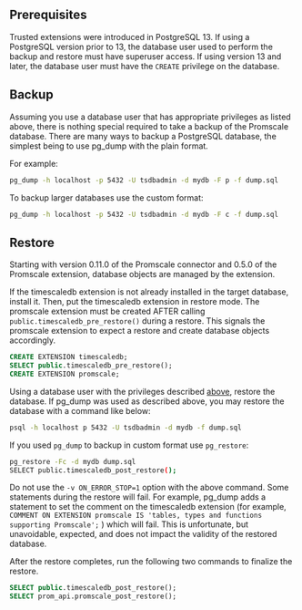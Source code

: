 ## Prerequisites

Trusted extensions were introduced in PostgreSQL 13. If using a PostgreSQL 
version prior to 13, the database user used to perform the backup and restore 
must have superuser access. If using version 13 and later, the database user 
must have the `CREATE` privilege on the database.

## Backup

Assuming you use a database user that has appropriate privileges as listed 
above, there is nothing special required to take a backup of the Promscale 
database. There are many ways to backup a PostgreSQL database, the simplest 
being to use pg_dump with the plain format.

For example:

```bash
pg_dump -h localhost -p 5432 -U tsdbadmin -d mydb -F p -f dump.sql
```
To backup larger databases use the custom format:

```bash
pg_dump -h localhost -p 5432 -U tsdbadmin -d mydb -F c -f dump.sql
```
## Restore

Starting with version 0.11.0 of the Promscale connector and 0.5.0 of the 
Promscale extension, database objects are managed by the extension.

If the timescaledb extension is not already installed in the target database, 
install it. Then, put the timescaledb extension in restore mode. The promscale 
extension must be created AFTER calling `public.timescaledb_pre_restore()` 
during a restore. This signals the promscale extension to expect a restore and 
create database objects accordingly.

```sql
CREATE EXTENSION timescaledb;
SELECT public.timescaledb_pre_restore();
CREATE EXTENSION promscale;
```

Using a database user with the privileges described [above](Prerequisites), 
restore the database. If pg_dump was used as described above, you may restore
the database with a command like below:

```bash
psql -h localhost p 5432 -U tsdbadmin -d mydb -f dump.sql
```
If you used `pg_dump` to backup in custom format use `pg_restore`:
```bash
pg_restore -Fc -d mydb dump.sql
SELECT public.timescaledb_post_restore();
```

Do not use the `-v ON_ERROR_STOP=1` option with the above command. Some 
statements during the restore will fail. For example, pg_dump adds a statement
to set the comment on the timescaledb extension (for example,
`COMMENT ON EXTENSION promscale IS 'tables, types and functions supporting Promscale';`
) which will fail. This is unfortunate, but unavoidable, expected, and does not impact 
the validity of the restored database.

After the restore completes, run the following two commands to finalize the
restore.

```sql
SELECT public.timescaledb_post_restore();
SELECT prom_api.promscale_post_restore();
```
